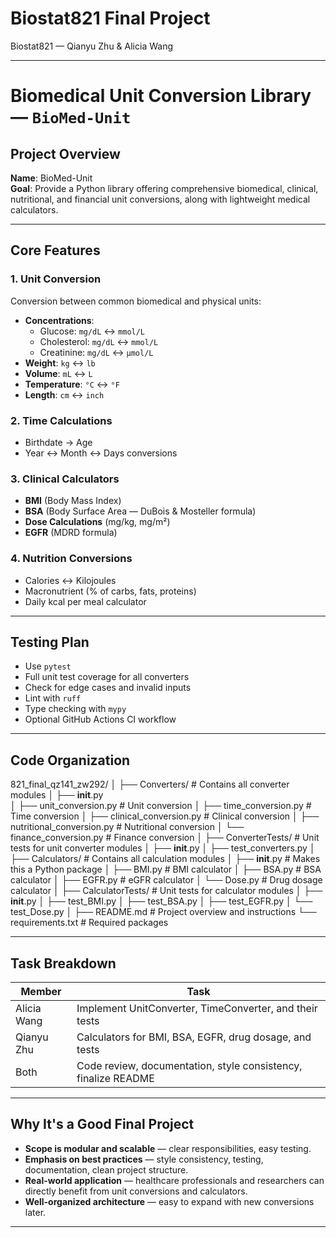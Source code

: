 # Biostat821 Final Project
Biostat821 — Qianyu Zhu & Alicia Wang

---

# Biomedical Unit Conversion Library — `BioMed-Unit`

## Project Overview
**Name**: BioMed-Unit <br />
**Goal**: Provide a Python library offering comprehensive biomedical, clinical, nutritional, and financial unit conversions, along with lightweight medical calculators.

---

## Core Features

### 1. Unit Conversion
Conversion between common biomedical and physical units:
- **Concentrations**:  
  - Glucose: `mg/dL` ↔ `mmol/L`
  - Cholesterol: `mg/dL` ↔ `mmol/L`
  - Creatinine: `mg/dL` ↔ `µmol/L`
- **Weight**: `kg` ↔ `lb`
- **Volume**: `mL` ↔ `L`
- **Temperature**: `°C` ↔ `°F`
- **Length**: `cm` ↔ `inch`

### 2. Time Calculations
- Birthdate → Age
- Year ↔ Month ↔ Days conversions

### 3. Clinical Calculators
- **BMI** (Body Mass Index)
- **BSA** (Body Surface Area — DuBois & Mosteller formula)
- **Dose Calculations** (mg/kg, mg/m²)
- **EGFR** (MDRD formula)

### 4. Nutrition Conversions
- Calories ↔ Kilojoules
- Macronutrient (% of carbs, fats, proteins)
- Daily kcal per meal calculator


---

## Testing Plan

- Use `pytest`
- Full unit test coverage for all converters
- Check for edge cases and invalid inputs
- Lint with `ruff`
- Type checking with `mypy`
- Optional GitHub Actions CI workflow

---

## Code Organization
821_final_qz141_zw292/
│
├── Converters/             # Contains all converter modules
│   ├── __init__.py         
│   ├── unit_conversion.py               # Unit conversion
│   ├── time_conversion.py               # Time conversion
│   ├── clinical_conversion.py           # Clinical conversion
│   ├── nutritional_conversion.py        # Nutritional conversion
│   └── finance_conversion.py            # Finance conversion
│
├── ConverterTests/         # Unit tests for unit converter modules
│   ├── __init__.py
│   ├── test_converters.py
│
├── Calculators/             # Contains all calculation modules
│   ├── __init__.py          # Makes this a Python package
│   ├── BMI.py               # BMI calculator
│   ├── BSA.py               # BSA calculator
│   ├── EGFR.py              # eGFR calculator
│   └── Dose.py              # Drug dosage calculator
│
├── CalculatorTests/         # Unit tests for calculator modules
│   ├── __init__.py
│   ├── test_BMI.py
│   ├── test_BSA.py
│   ├── test_EGFR.py 
│   └── test_Dose.py
│
├── README.md                # Project overview and instructions
└── requirements.txt         # Required packages

---

## Task Breakdown

| Member | Task |
|--------|------|
| Alicia Wang | Implement UnitConverter, TimeConverter, and their tests |
| Qianyu Zhu | Calculators for BMI, BSA, EGFR, drug dosage, and tests|
| Both | Code review, documentation, style consistency, finalize README |

---

## Why It's a Good Final Project

- **Scope is modular and scalable** — clear responsibilities, easy testing.
- **Emphasis on best practices** — style consistency, testing, documentation, clean project structure.
- **Real-world application** — healthcare professionals and researchers can directly benefit from unit conversions and calculators.
- **Well-organized architecture** — easy to expand with new conversions later.

---
